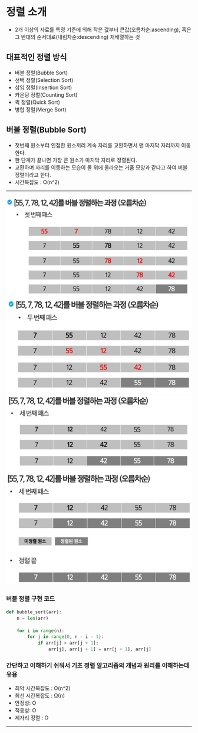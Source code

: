 # 정렬 소개
- 2개 이상의 자료를 특정 기준에 의해 작은 값부터 큰값(오름차순:ascending), 혹은 그 반대의 순서대로(내림차순:descending) 재배열하는 것
## 대표적인 정렬 방식
- 버블 정렬(Bubble Sort)
- 선택 정렬(Selection Sort)
- 삽입 정렬(Insertion Sort)
- 카운팅 정렬(Counting Sort)
- 퀵 정렬(Quick Sort)
- 병합 정렬(Merge Sort)

## 버블 정렬(Bubble Sort)
- 첫번째 원소부터 인접한 원소끼리 계속 자리를 교환하면서 맨 마지막 자리까지 이동한다.
- 한 단계가 끝나면 가장  큰 원소가 마지막 자리로 정렬된다.
- 교환하며 자리를 이동하는 모습이 물 위에 올라오는 거품 모양과 같다고 하여 버블 정렬이라고 한다.
- 시간복잡도 : O(n^2)
---
![b1](./bubble_1.png)
![b2](./bubble_2.png)
![b3](./bubble_3.png)
![b4](./bubble_4.png)

### 버블 정렬 구현 코드
```python
def bubble_sort(arr):
    n = len(arr)

    for i in range(n):
        for j in range(0, n - i - 1):
            if arr[j] > arr[j + 1]:
                arr[j], arr[j + 1] = arr[j + 1], arr[j]
```
### 간단하고 이해하기 쉬워서 기초 정렬 알고리즘의 개념과 원리를 이해하는데 유용
- 최악 시간복잡도 : O(n^2)
- 최선 시간복잡도 : Ω(n)
- 안정성: O
- 적응성: O
- 제자리 정렬 : O
---
